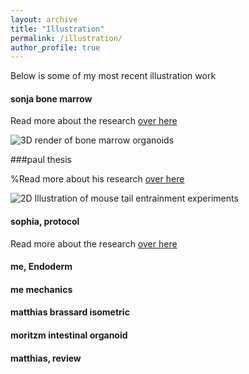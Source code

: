 ```yaml
---
layout: archive
title: "Illustration"
permalink: /illustration/
author_profile: true
---
```


Below is some of my most recent illustration work

#### sonja bone marrow

Read more about the research [over here](https://www.biorxiv.org/content/10.1101/2021.05.26.445803v1)

![3D render of bone marrow organoids](https://StefanoVianello.github.io/images/Illustration_sonja01.PNG)

###paul thesis

%Read more about his research [over here](https://pglsanchez.github.io/)

![2D Illustration of mouse tail entrainment experiments](https://StefanoVianello.github.io/images/Illustration_paul01.PNG)

#### sophia, protocol

Read more about the research [over here](https://www.biorxiv.org/content/10.1101/2021.05.26.445803v1)


#### me, Endoderm

#### me mechanics

#### matthias brassard isometric

#### moritzm intestinal organoid

#### matthias, review
